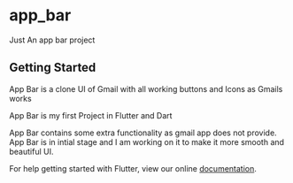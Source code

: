 # app_bar

Just An app bar project

## Getting Started

App Bar is a clone UI of Gmail with all working buttons and Icons as Gmails works

App Bar is my first Project in Flutter and Dart

App Bar contains some extra functionality as gmail app does not provide.
App Bar is in intial stage and I am working on it to make it more smooth and beautiful UI.



For help getting started with Flutter, view our online
[documentation](https://flutter.io/).
